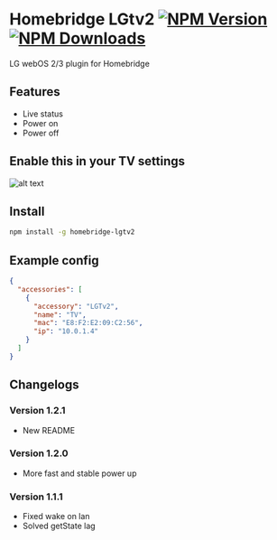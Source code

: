# Homebridge LGtv2 [![NPM Version](https://img.shields.io/npm/v/homebridge-lgtv2.svg?style=flat-square)](https://npmjs.org/package/homebridge-lgtv2) [![NPM Downloads](https://img.shields.io/npm/dt/homebridge-lgtv2.svg?style=flat-square)](https://npmjs.org/package/homebridge-lgtv2)
LG webOS 2/3 plugin for Homebridge

## Features
* Live status
* Power on
* Power off

## Enable this in your TV settings
![alt text](https://s14.postimg.org/3p3fb9fgx/IMG_2750.jpg "TV settings")

## Install
```bash
npm install -g homebridge-lgtv2
```

## Example config
```json
{
  "accessories": [
    {
      "accessory": "LGTv2",
      "name": "TV",
      "mac": "E8:F2:E2:09:C2:56",
      "ip": "10.0.1.4"
    }
  ]
}
```

## Changelogs
### Version 1.2.1
- New README

### Version 1.2.0
- More fast and stable power up

### Version 1.1.1
- Fixed wake on lan
- Solved getState lag
